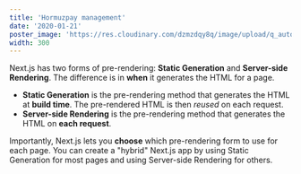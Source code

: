 ```yaml
---
title: 'Hormuzpay management'
date: '2020-01-21'
poster_image: 'https://res.cloudinary.com/dzmzdqy8q/image/upload/q_auto:best/v1657820991/Untitled_cleqqt.png'
width: 300
---
```


Next.js has two forms of pre-rendering: **Static Generation** and **Server-side Rendering**. The difference is in **when** it generates the HTML for a page.

- **Static Generation** is the pre-rendering method that generates the HTML at **build time**. The pre-rendered HTML is then _reused_ on each request.
- **Server-side Rendering** is the pre-rendering method that generates the HTML on **each request**.

Importantly, Next.js lets you **choose** which pre-rendering form to use for each page. You can create a "hybrid" Next.js app by using Static Generation for most pages and using Server-side Rendering for others.
